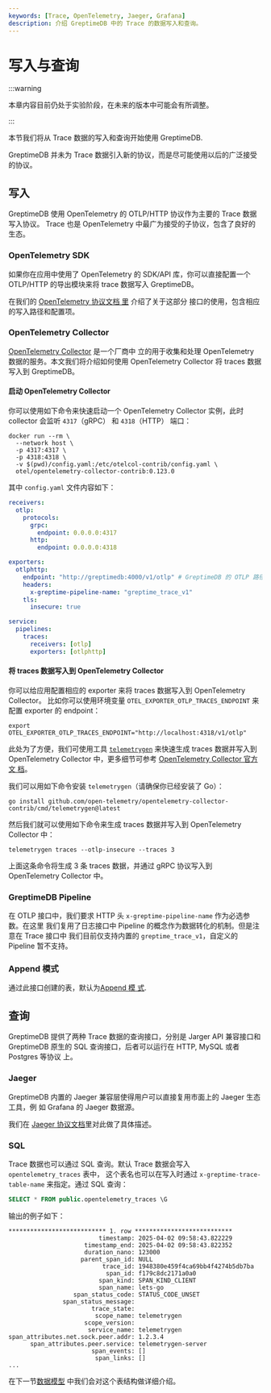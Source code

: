 ```yaml
---
keywords: [Trace, OpenTelemetry, Jaeger, Grafana]
description: 介绍 GreptimeDB 中的 Trace 的数据写入和查询。
---
```


# 写入与查询

:::warning

本章内容目前仍处于实验阶段，在未来的版本中可能会有所调整。

:::

本节我们将从 Trace 数据的写入和查询开始使用 GreptimeDB.

GreptimeDB 并未为 Trace 数据引入新的协议，而是尽可能使用以后的广泛接受的协议。

## 写入

GreptimeDB 使用 OpenTelemetry 的 OTLP/HTTP 协议作为主要的 Trace 数据写入协议。
Trace 也是 OpenTelemetry 中最广为接受的子协议，包含了良好的生态。

### OpenTelemetry SDK

如果你在应用中使用了 OpenTelemetry 的 SDK/API 库，你可以直接配置一个 OTLP/HTTP
的导出模块来将 trace 数据写入 GreptimeDB。

在我们的 [OpenTelemetry 协议文档
里](/user-guide/ingest-data/for-observability/opentelemetry.md) 介绍了关于这部分
接口的使用，包含相应的写入路径和配置项。

### OpenTelemetry Collector

[OpenTelemetry Collector](https://opentelemetry.io/docs/collector/) 是一个厂商中
立的用于收集和处理 OpenTelemetry 数据的服务。本文我们将介绍如何使用
OpenTelemetry Collector 将 traces 数据写入到 GreptimeDB。

#### 启动 OpenTelemetry Collector

你可以使用如下命令来快速启动一个 OpenTelemetry Collector 实例，此时 collector 会监听 `4317`（gRPC） 和 `4318`（HTTP） 端口：

```shell
docker run --rm \
  --network host \
  -p 4317:4317 \
  -p 4318:4318 \
  -v $(pwd)/config.yaml:/etc/otelcol-contrib/config.yaml \
  otel/opentelemetry-collector-contrib:0.123.0
```

其中 `config.yaml` 文件内容如下：

```yaml
receivers:
  otlp:
    protocols:
      grpc:
        endpoint: 0.0.0.0:4317
      http:
        endpoint: 0.0.0.0:4318

exporters:
  otlphttp:
    endpoint: "http://greptimedb:4000/v1/otlp" # GreptimeDB 的 OTLP 路径
    headers:
      x-greptime-pipeline-name: "greptime_trace_v1"
    tls:
      insecure: true

service:
  pipelines:
    traces:
      receivers: [otlp]
      exporters: [otlphttp]
```

#### 将 traces 数据写入到 OpenTelemetry Collector

你可以给应用配置相应的 exporter 来将 traces 数据写入到 OpenTelemetry Collector。
比如你可以使用环境变量 `OTEL_EXPORTER_OTLP_TRACES_ENDPOINT` 来配置 exporter 的
endpoint：

```shell
export OTEL_EXPORTER_OTLP_TRACES_ENDPOINT="http://localhost:4318/v1/otlp"
```

此处为了方便，我们可使用工具
[`telemetrygen`](https://github.com/open-telemetry/opentelemetry-collector-contrib/tree/main/cmd/telemetrygen)
来快速生成 traces 数据并写入到 OpenTelemetry Collector 中，更多细节可参考
[OpenTelemetry Collector 官方文
档](https://opentelemetry.io/docs/collector/quick-start/)。

我们可以用如下命令安装 `telemetrygen`（请确保你已经安装了 Go）：

```shell
go install github.com/open-telemetry/opentelemetry-collector-contrib/cmd/telemetrygen@latest
```

然后我们就可以使用如下命令来生成 traces 数据并写入到 OpenTelemetry Collector 中：

```shell
telemetrygen traces --otlp-insecure --traces 3
```

上面这条命令将生成 3 条 traces 数据，并通过 gRPC 协议写入到 OpenTelemetry Collector 中。


### GreptimeDB Pipeline

在 OTLP 接口中，我们要求 HTTP 头 `x-greptime-pipeline-name` 作为必选参数。在这里
我们复用了日志接口中 Pipeline 的概念作为数据转化的机制。但是注意在 Trace 接口中
我们目前仅支持内置的 `greptime_trace_v1`，自定义的 Pipeline 暂不支持。

### Append 模式

通过此接口创建的表，默认为[Append 模
式](/user-guide/administration/design-table.md#何时使用-append-only-表).

## 查询

GreptimeDB 提供了两种 Trace 数据的查询接口，分别是 Jarger API 兼容接口和
GreptimeDB 原生的 SQL 查询接口，后者可以运行在 HTTP, MySQL 或者 Postgres 等协议
上。

### Jaeger

GreptimeDB 内置的 Jaeger 兼容层使得用户可以直接复用市面上的 Jaeger 生态工具，例
如 Grafana 的 Jaeger 数据源。

我们在 [Jaeger 协议文档](/user-guide/query-data/jaeger.md)里对此做了具体描述。

### SQL

Trace 数据也可以通过 SQL 查询。默认 Trace 数据会写入 `opentelemetry_traces` 表中，
这个表名也可以在写入时通过 `x-greptime-trace-table-name` 来指定。通过 SQL 查询：

```sql
SELECT * FROM public.opentelemetry_traces \G
```

输出的例子如下：

```
*************************** 1. row ***************************
                         timestamp: 2025-04-02 09:58:43.822229
                     timestamp_end: 2025-04-02 09:58:43.822352
                     duration_nano: 123000
                    parent_span_id: NULL
                          trace_id: 1948380e459f4ca69bb4f4274b5db7ba
                           span_id: f179c8dc2171a0a0
                         span_kind: SPAN_KIND_CLIENT
                         span_name: lets-go
                  span_status_code: STATUS_CODE_UNSET
               span_status_message:
                       trace_state:
                        scope_name: telemetrygen
                     scope_version:
                      service_name: telemetrygen
span_attributes.net.sock.peer.addr: 1.2.3.4
      span_attributes.peer.service: telemetrygen-server
                       span_events: []
                        span_links: []
...
```

在下一节[数据模型](./data-model.md) 中我们会对这个表结构做详细介绍。
